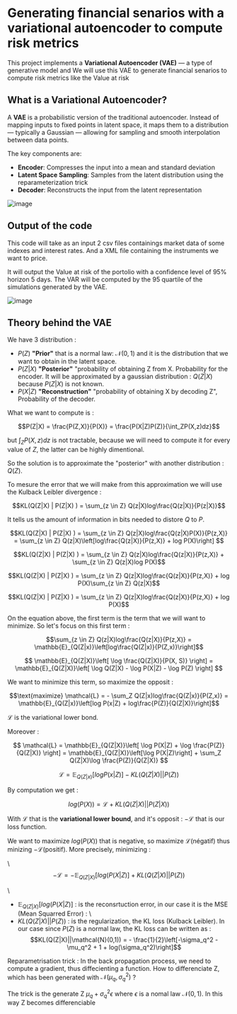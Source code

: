 # Generating financial senarios with a variational autoencoder to compute risk metrics

This project implements a **Variational Autoencoder (VAE)** — a type of generative model and We will use this VAE to generate financial senarios to compute risk metrics like the Value at risk


## What is a Variational Autoencoder?

A **VAE** is a probabilistic version of the traditional autoencoder. Instead of mapping inputs to fixed points in latent space, it maps them to a distribution — typically a Gaussian — allowing for sampling and smooth interpolation between data points.

The key components are:

- **Encoder**: Compresses the input into a mean and standard deviation
- **Latent Space Sampling**: Samples from the latent distribution using the reparameterization trick
- **Decoder**: Reconstructs the input from the latent representation

![image](https://github.com/user-attachments/assets/09cba6bc-19e1-4d21-a38e-705de58d0fc1)

## Output of the code

This code will take as an input 2 csv files containings market data of some indexes and interest rates. And a XML file containing the instruments we want to price.

It will output the Value at risk of the portolio with a confidence level of 95% horizon 5 days. The VAR will be computed by the 95 quartile of the simulations generated by the VAE.

![image](https://github.com/user-attachments/assets/4aa89310-e98b-4ab2-9dc8-c2228b4e9dc7)

## Theory behind the VAE

We have 3 distribution :
* $P(Z)$ **"Prior"** that is a normal law: $\mathcal{N}(0,1)$ and it is the distribution that we want to obtain in the latent space.
* $P(Z|X)$ **"Posterior"** "probability of obtaining Z from X. Probability for the encoder. It will be approximated by a gaussian distribution : $Q(Z|X)$ because $P(Z|X)$ is not known.
* $P(X|Z)$ **"Reconstruction"** "probability of obtaining X by decoding Z", Probability of the decoder. 

What we want to compute is : 

$$P(Z|X) = \frac{P(Z,X)}{P(X)} = \frac{P(X|Z)P(Z)}{\int_ZP(X,z)dz}$$

but $\int_ZP(X,z)dz$ is not tractable, because we will need to compute it for every value of $Z$, the latter can be highly dimentional. 

So the solution is to approximate the "posterior" with another distribution : $Q(Z)$.

To mesure the error that we will make from this approximation we will use the Kulback Leibler divergence : 

$$KL(Q(Z|X) | P(Z|X) ) = \sum_{z \in Z} Q(z|X)log\frac{Q(z|X)}{P(z|X)}$$

It tells us the amount of information in bits needed to distore $Q$ to $P$.

$$KL(Q(Z|X) | P(Z|X) ) = \sum_{z \in Z} Q(z|X)log\frac{Q(z|X)P(X)}{P(z,X)} = \sum_{z \in Z} Q(z|X)\left[log\frac{Q(z|X)}{P(z,X)} + log P(X)\right] $$

$$KL(Q(Z|X) | P(Z|X) ) = \sum_{z \in Z} Q(z|X)log\frac{Q(z|X)}{P(z,X)} + \sum_{z \in Z} Q(z|X)log P(X)$$


$$KL(Q(Z|X) | P(Z|X) ) = \sum_{z \in Z} Q(z|X)log\frac{Q(z|X)}{P(z,X)} + log P(X)\sum_{z \in Z} Q(z|X)$$


$$KL(Q(Z|X) | P(Z|X) ) = \sum_{z \in Z} Q(z|X)log\frac{Q(z|X)}{P(z,X)} + log P(X)$$

On the equation above, the first term is the term that we will want to minimize. So let's focus on this first term :

$$\sum_{z \in Z} Q(z|X)log\frac{Q(z|X)}{P(z,X)} = \mathbb{E}_{Q(Z|x)}\left[log\frac{Q(Z|x)}{P(Z,x)}\right]$$

$$
\mathbb{E}_{Q(Z|X)}\left[ \log \frac{Q(Z|X)}{P(X, S)} \right] 
= \mathbb{E}_{Q(Z|X)}\left[ \log Q(Z|X) - \log P(X|Z) - \log P(Z) \right]
$$


We want to minimize this term, so maximize the opposit :

$$\text{maximize} \mathcal{L} = - \sum_Z Q(Z|x)log\frac{Q(Z|x)}{P(Z,x)} = \mathbb{E}_{Q(Z|x)}\left[log P(x|Z) + log\frac{P(Z)}{Q(Z|X)}\right]$$


$\mathcal{L}$ is the variational lower bond.

Moreover : 

$$
\mathcal{L} = \mathbb{E}_{Q(Z|X)}\left[ \log P(X|Z) + \log \frac{P(Z)}{Q(Z|X)} \right] 
= \mathbb{E}_{Q(Z|X)}\left[\log P(X|Z)\right] + \sum_Z Q(Z|X)\log \frac{P(Z)}{Q(Z|X)}
$$


$$\mathcal{L} = \mathbb{E}_{Q(Z|x)}\left[log P(x|Z) \right] - KL\left(Q(Z|X)||P(Z)\right)$$


By computation we get :

$$log(P(X)) = \mathcal{L} + KL(Q(Z|X)||P(Z|X))$$

With $\mathcal{L}$ that is the **variational lower bound**, and it's opposit : $-\mathcal{L}$ that is our loss function.

We want to maximize $log(P(X))$ that is negative, so maximize $\mathcal{L}$(négatif) thus minizing $-\mathcal{L}$(positif). More precisely, minimizing :

\\
$$- \mathcal{L} = - \mathbb{E}_{Q(Z|X)}[log(P(X|Z)] + KL(Q(Z|X)||P(Z))$$

\
* $\mathbb{E}_{Q(Z|X)}[log(P(X|Z)]$ : is the reconsrtuction error, in our case it is the MSE (Mean Squarred Error) :
\\
* $KL(Q(Z|X)||P(Z))$ : is the regularization, the KL loss (Kulback Leibler). In our case since $P(Z)$ is a normal law, the KL loss can be written as :
$$KL(Q(Z|X)||\mathcal{N}(0,1)) = - \frac{1}{2}\left[-\sigma_q^2 - \mu_q^2 + 1 + log(\sigma_q^2)\right]$$

Reparametrisation trick :
In the back propagation process, we need to compute a gradient, thus diffecienting a function.
How to differenciate Z, which has been generated with $\mathcal{N}(\mu_q,\sigma_q^2)$ ?

The trick is the generate Z $\mu_q + \sigma_q^2 \epsilon$ where $\epsilon$ is a nomal law $\mathcal{N}(0,1)$. In this way Z becomes differenciable


